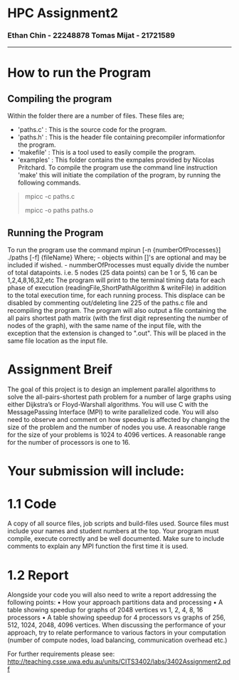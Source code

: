 # HPC Assignment2
### Ethan Chin - 22248878     Tomas Mijat - 21721589
-------------------------------------------------
#   How to run the Program

## Compiling the program

Within the folder there are a number of files. These files are;
- 'paths.c' : This is the source code for the program.
- 'paths.h' : This is the header file containing precompiler informationfor the program.
- 'makefile' : This is a tool used to easily compile the program. 
- 'examples' : This folder contains the exmpales provided by Nicolas Pritchard. 
 To compile the program use the command line instruction 'make' this will initiate the
compilation of the program, by running the following commands.
> mpicc -c paths.c
>
> mpicc -o paths paths.o

## Running the Program

To run the program use the command mpirun [-n {numberOfProcesses}] ./paths [-f] {fileName}
Where;  - objects within []'s are optional and may be included if wished.
        - nummberOfProcesses must equally divide the number of total datapoints. i.e. 5 nodes (25 data points) can be 1 or 5, 16 can be 1,2,4,8,16,32,etc
The program will print to the terminal timing data for each phase of execution (readingFile,ShortPathAlgorithm & writeFile) in addition to the total execution time, for each running process. This displace can be disabled by commenting out/deleting line 225 of the paths.c file and recompiling the program.
The program will also output a file containing the all pairs shortest path matrix (with the first digit representing the number of nodes of the graph), with the same name of the input file, with the exception that the extension is changed to ".out". This will be placed in the same file location as the input file. 


# Assignment Breif

The goal of this project is to design an implement parallel algorithms to solve
the all-pairs-shortest path problem for a number of large graphs using either
Dijkstra’s or Floyd-Warshall algorithms. You will use C with the MessagePassing Interface (MPI) to write parallelized code. You will also need to observe
and comment on how speedup is affected by changing the size of the problem and
the number of nodes you use. A reasonable range for the size of your problems
is 1024 to 4096 vertices. A reasonable range for the number of processors is one
to 16.

# Your submission will include:

# 1.1 Code
A copy of all source files, job scripts and build-files used. Source files must include your names and student numbers at the top. Your program must compile,
execute correctly and be well documented. Make sure to include comments to
explain any MPI function the first time it is used.

# 1.2 Report
Alongside your code you will also need to write a report addressing the following
points:
• How your approach partitions data and processing
• A table showing speedup for graphs of 2048 vertices vs 1, 2, 4, 8, 16 processors
• A table showing speedup for 4 processors vs graphs of 256, 512, 1024, 2048, 4096
vertices.
When discussing the performance of your approach, try to relate performance to
various factors in your computation (number of compute nodes, load balancing,
communication overhead etc.)

For further requirements please see:
http://teaching.csse.uwa.edu.au/units/CITS3402/labs/3402Assignment2.pdf
